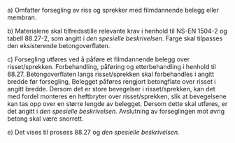 a) Omfatter forsegling av riss og sprekker med filmdannende belegg eller membran.

b) Materialene skal tilfredsstille relevante krav i henhold til NS-EN 1504-2 og tabell 88.27-2, som angitt i *den spesielle beskrivelsen*.
Farge skal tilpasses den eksisterende betongoverflaten.

c) Forsegling utføres ved å påføre et filmdannende belegg over risset/sprekken. Forbehandling, påføring og etterbehandling i henhold til 88.27.
Betongoverflaten langs risset/sprekken skal forbehandles i angitt bredde før forsegling,
Belegget påføres rengjort betongflate over risset i angitt bredde.
Dersom det er store bevegelser i risset/sprekken, kan det med fordel monteres en heftbryter over risset/sprekken, slik at bevegelsene kan tas opp over en større lengde av belegget. Dersom dette skal utføres, er det angitt i *den spesielle beskrivelsen*.
Avslutning av forseglingen mot øvrig betong skal være snorrett.

e) Det vises til prosess 88.27 og *den spesielle beskrivelsen*.

